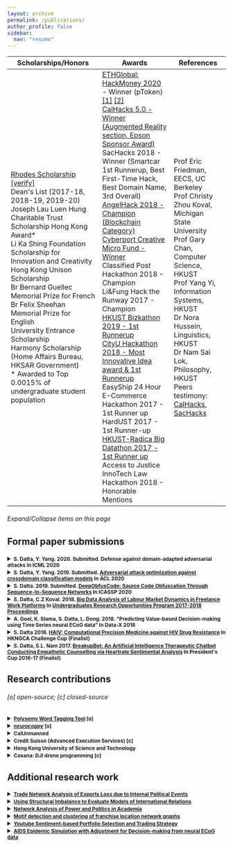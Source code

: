 ```yaml
---
layout: archive
permalink: /publications/
author_profile: false
sidebar:
  nav: "resume"
---
```


| Scholarships/Honors | Awards | References |
|-------|--------|---------|
| [Rhodes Scholarship](https://topick.hket.com/article/2533177/%E3%80%90%E7%89%9B%E6%B4%A5%E5%B0%96%E5%AD%90%E3%80%91%E7%A7%91%E5%A4%A7%E7%92%B0%E7%90%83%E5%95%86%E6%A5%AD%E7%95%A2%E6%A5%AD%E6%A3%84%E5%85%A5%E6%8A%95%E8%A1%8C%E3%80%80%E5%AD%9F%E5%8A%A0%E6%8B%89%E8%A3%94%E6%B8%AF%E7%94%9F%E8%B5%B4%E7%89%9B%E6%B4%A5%E8%AE%80%E5%8D%9A%E5%A3%AB%EF%BC%9A%E8%88%92%E9%81%A9%E7%94%9F%E6%B4%BB%E4%B8%8D%E6%98%AF%E7%9C%9F%E6%AD%A3%E6%88%90%E5%8A%9F?mtc=10012) [[verify]](https://www.rhodeshouse.ox.ac.uk/scholars/rhodes-scholars-class-of-2020/siddartha-datta/) <br> Dean's List (2017-18, 2018-19, 2019-20)<br> Joseph Lau Luen Hung Charitable Trust Scholarship Hong Kong Award*<br> Li Ka Shing Foundation Scholarship for Innovation and Creativity<br> Hong Kong Unison Scholarship<br> Br Bernard Guellec Memorial Prize for French<br> Br Felix Sheehan Memorial Prize for English<br> University Entrance Scholarship<br> Harmony Scholarship (Home Affairs Bureau, HKSAR Government)<br> * Awarded to Top 0.0015% of undergraduate student population | [ETHGlobal: HackMoney 2020](https://github.com/dattasiddhartha/adopt) - Winner (pToken) [[1]](https://twitter.com/ETHGlobal/status/1268278356019228672) [[2]](https://twitter.com/pTokens_io/status/1268058917562716160?s=20)<br> [CalHacks 5.0 - Winner (Augmented Reality section, Epson Sponsor Award)](https://github.com/dattasiddhartha/Calhacks-5.0)<br> SacHacks 2018 - Winner (Smartcar 1st Runnerup, Best First-Time Hack, Best Domain Name, 3rd Overall)<br> [AngelHack 2018 - Champion (Blockchain Category)](https://github.com/dattasiddhartha-4/AngelHack18-TeamBetz)<br> [Cyberport Creative Micro Fund - Winner](http://media.licdn.com/embeds/media.html?src=https%3A%2F%2Fwww.facebook.com%2Fcyberport.hk%2Fvideos%2F1893272297411941%2F&url=https%3A%2F%2Fwww.facebook.com%2Fcyberport.hk%2Fvideos%2F1893272297411941%2F&type=text%2Fhtml&schema=facebook)<br> Classified Post Hackathon 2018 - Champion<br> Li&Fung Hack the Runway 2017 - Champion<br> [HKUST Bizkathon 2019 - 1st Runnerup](https://github.com/dattasiddhartha/Encrypted-machine-learning-with-simple-homomorphic-encryption)<br> [CityU Hackathon 2018 - Most Innovative Idea award & 1st Runnerup](https://github.com/dattasiddhartha-4/CityHack2018)<br> EasyShip 24 Hour E-Commerce Hackathon 2017 - 1st Runner up<br> HardUST 2017 - 1st Runner-up<br> [HKUST-Radica Big Datathon 2017 - 1st Runner up](https://github.com/dattasiddhartha-4/HKUST-Radica-Datathon)<br> Access to Justice InnoTech Law Hackathon 2018 - Honorable Mentions | Prof Eric Friedman, EECS, UC Berkeley<br> Prof Christy Zhou Koval, Michigan State University<br> Prof Gary Chan, Computer Science, HKUST<br> Prof Yang Yi, Information Systems, HKUST<br> Dr Nora Hussein, Linguistics, HKUST<br> Dr Nam Sai Lok, Philosophy, HKUST<br> Peers testimony: [CalHacks](http://www.zacharychaoportfolio.com/blog/calhacks), [SacHacks](http://www.zacharychaoportfolio.com/blog/sacHacks) |

<!-- * Prof Thomas Bourveau, Accounting, Columbia University -->
<!-- * Prof Ikhlaq Sidhu, Industrial Engineering & Operations Research, UC Berkeley -->
<!-- * Prof Ted Clark, Information Systems, HKUST -->

###### _Expand/Collapse items on this page_

## Formal paper submissions

<details>
  <summary><b><small>S. Datta, Y. Yang. 2020. Submitted. Defense against domain-adapted adversarial attacks In ICML 2020</small></b></summary>

  <small>A novel defense algorithm to counter the attack we proposed in ACL2020; details to be released soon.</small>
  
</details>

<details>
  <summary><b><small>S. Datta, Y. Yang. 2019. Submitted. <a href="https://drive.google.com/open?id=1O5hYeC3roV7LVDLaCoXXFBqwLPmykK9oP0kNpe-LXGQ">Adversarial attack optimization against crossdomain classification models</a> In ACL 2020</small></b></summary>

  <small>Blackbox attack models used to put focus on querying labels of their victim’s model by passing in inputs, and training attack algorithms based on fooled labels. Our initial (and proven) hypothesis is that there is no real need for an attacker to be able to interact with the victim model and should be able to perform a successful “blind” blackbox attack model. Thus we varied different configurations of attack, including domain similarity, different attack algorithms, different model architectures, etc. What we found was that we can leverage domain adaptation to execute a successful blind blackbox attack on text classification models.</small>
  
</details>

<details>
  <summary><b><small>S. Datta. 2019. Submitted. <a href="https://arxiv.org/abs/1909.01837">DeepObfusCode: Source Code Obfuscation Through Sequence-to-Sequence Networks</a> In ICASSP 2020</small></b></summary>

  <small>The paper explores a novel methodology in source code obfuscation through the application of text-based recurrent neural network (RNN) encoder-decoder models in ciphertext generation and key generation. Sequence-to-sequence models are incorporated into the model architecture to generate obfuscated code, generate the deobfuscation key, and live execution. Quantitative benchmark comparison to existing obfuscation methods indicate significant improvement in stealth and execution cost for the proposed solution, and experiments regarding the model's properties yield positive results regarding its character variation, dissimilarity to the original codebase, and consistent length of obfuscated code.</small>
  
</details>

<details>
  <summary><b><small> S. Datta, C.Z Koval. 2018. <a href="https://drive.google.com/open?id=1nOAZuAtAsVhJHUXCp3Re_1LSnE9LOerZ">Big Data Analysis of Labour Market Dynamics in Freelance Work Platforms</a> In <a href="https://urop.ust.hk/files/UROP%20Proceedings%202017-18.pdf">Undergraduates Research Opportunities Program 2017-2018 Proceedings</a> </small></b></summary>

  <small>This research aims to explore the underlying relational dynamics between people on freelance work platforms, between employers and employees, and within employees themselves. Particular interest will be placed on gender correlations and the objective to locate the most important variables involved in reasonable pay, as the aim of the study is to identify biases on the platform. Data was scraped from the work platform for all the possible variables available, from tests taken, to work histories, to skills listed, to even general personal descriptions.</small>
  
</details>

<details>
  <summary><b><small> A. Goel, K. Slama, S. Datta, L. Dong. 2018. "Predicting Value-based Decision-making using Time Series neural ECoG data" In Data-X 2018 </small></b></summary>  <a href="https://github.com/dattasiddhartha/DataX-NeuralDecisionMaking">[code]</a>  <a href="https://data-x.blog/projects/predicting-gambling-decisions/">[poster]</a>  <a href="https://crcns.org/data-sets/ofc/ofc-3/about-ofc-2">[data]</a>  <a href="https://github.com/dattasiddhartha/neurocogpy">[library]</a>

<small>A project focused on predicting gambling decisions from brainwave electrocorticography (ECoG) data. The motivation behind this project was based on societal implications such as applications to law and regulation of the gambling industry, clinical practice in understanding how neurodegenerative disease or trauma affect decision making, and to some extent even our understanding of free will. The project utilized data recorded by the Knight Lab, a neuroscience lab at UC Berkeley. The ECoG data was collected from the orbitofrontal cortex (OFC) of epileptic patients, who volunteered to participate in research while undergoing intracranial monitoring for surgical planning purposes. Patients were given a task of playing a game in which they could choose either ‘Gamble’ or ‘Safebet’ for 200 trials. Over the course of the semester, we pre-processed, explored, and modeled the data, with the ultimate goal of predicting whether a patient would gamble or not given only the ECoG data, recorded before the patient indicated their decision by a button press. Much exploration was on feature engineering, as there are not many established feature engineering methods in the analysis of ECoG data: examples of features include using the 2.5 and 97.5 percentile values and number of peaks for electrode data in a patient’s trial. Modeling was done through logistic regression, random forest, adaboost, naive bayes, neural nets, and perceptron. Logistic regression fared the best, with one model giving a 10% boost over the baseline accuracy found with Naive Bayes. This result demonstrates that there is information in the OFC neural signal, which can be used to predict decisions before they are made overtly.</small>
  
</details>

<details>
  <summary><b><small> S. Datta 2018. <a href="https://drive.google.com/open?id=1UwI3d3BeTJiHmEiT8r4QizsMBvl6ONaI">HAIV: Computational Precision Medicine against HIV Drug Resistance</a> In HKNGCA Challenge Cup (Finalist) </small></b></summary>

  <small>This paper introduces a novel methodology to treat HIV through the combination of existing antiretroviral therapy with mutation prediction algorithm (“HAIV”). The algorithm developed predicts the next possible mutations that a given HIV strain may undergo, and implies doctors can apply the right medication at the right time, hence alleviating the need to apply more variations of medication
than needed, further suppressing the possibility for drug resistance. The work is deemed to be novel and without any prior work in the industry thus far, and the applications range from any task requiring the prediction of mutations, or any virus dealing with drug resistance.</small>
  
</details>

<details>
  <summary><b><small> S. Datta, S.L. Nam 2017. <a href="https://drive.google.com/open?id=142kTVrKNGH42splekvbfXGVtT9HhNQPq">BreakupBot: An Artificial Intelligence Therapeutic Chatbot Conducting Empathetic Counselling via Heartrate Sentimental Analysis</a> In President's Cup 2016-17 (Finalist) </small></b></summary>

  <small>BreakupBot is the title of a chatbot platform that aids people to recover from their romantic breakups. To cater to a heterogeneous audience, there will be several therapy mechanisms in place to ensure every type of lover will be catered to. Some users may wish to think deeply about relationships, while some may need to gain maturity about love in general; in either case, the AI behind the chatbot will personalize itself to the user, and adopt both psychological and philosophical counselling methodologies. Personalization ranges from understanding the user’s lover characteristics, analyzing the user’s stress levels via heartrate, and responding instantaneously to their every query and woe. The technology is adept and fitting for complementing the bot: other than the artificial intelligence system that collects information to share with the user and personalizes it to the user’s taste, the bot features accurate heartrate analysis available to most smartphones via camera-detection. Such a mechanism will aid the bot in empathizing with the user, contrary to other bots who attempt facial recognition or process speech patterns. Moreover, this project merely represents the beginning of further exploration into psychological therapeutic benefits via AI. Once the BreakupBot penetrates the market wide enough to allow entry to other similar products, other therapeutic bots and mechanisms can be designed to streamline human being’s complicated lives and emotions. This project is a goldmine, with respect to the fact that it creates its own category of products: it is not in the personal assistant AI category, but the currently underdeveloped therapy AI category, hence there is a lot of potential for research and profit. At the end of the day, the value of this project is not only its intrinsic research, or its mechanisms, or its cross-departmental field of study; its value comes from robots attempting to solve the problems of human beings at a psychological level.</small>
  
</details>


<!--##### S. Datta, Y. Yang. 2019. Submitted. ["Adversarial attack optimization against crossdomain classification models"](https://drive.google.com/open?id=1O5hYeC3roV7LVDLaCoXXFBqwLPmykK9oP0kNpe-LXGQ) In ACL 2020
Blackbox attack models used to put focus on querying labels of their victim’s model by passing in inputs, and training attack algorithms based on fooled labels. Our initial (and proven) hypothesis is that there is no real need for an attacker to be able to interact with the victim model and should be able to perform a successful “blind” blackbox attack model. Thus we varied different configurations of attack, including domain similarity, different attack algorithms, different model architectures, etc. What we found was that we can leverage domain adaptation to execute a successful blind blackbox attack on text classification models.-->


<!--##### S. Datta. 2019. Submitted. ["DeepObfusCode: Source Code Obfuscation Through Sequence-to-Sequence Networks"](https://arxiv.org/abs/1909.01837) In ICASSP 2020
The paper explores a novel methodology in source code obfuscation through the application of text-based recurrent neural network (RNN) encoder-decoder models in ciphertext generation and key generation. Sequence-to-sequence models are incorporated into the model architecture to generate obfuscated code, generate the deobfuscation key, and live execution. Quantitative benchmark comparison to existing obfuscation methods indicate significant improvement in stealth and execution cost for the proposed solution, and experiments regarding the model's properties yield positive results regarding its character variation, dissimilarity to the original codebase, and consistent length of obfuscated code.-->

<!--##### S. Datta, C.Z Koval. 2018. ["Big Data Analysis of Labour Market Dynamics in Freelance Work Platforms"](https://drive.google.com/open?id=1nOAZuAtAsVhJHUXCp3Re_1LSnE9LOerZ) In [Undergraduates Research Opportunities Program 2017-2018 Proceedings](https://urop.ust.hk/files/UROP%20Proceedings%202017-18.pdf)
This research aims to explore the underlying relational dynamics between people on freelance work platforms, between employers and employees, and within employees themselves. Particular interest will be placed on gender correlations and the objective to locate the most important variables involved in reasonable pay, as the aim of the study is to identify biases on the platform. Data was scraped from the work platform for all the possible variables available, from tests taken, to work histories, to skills listed, to even general personal descriptions.-->

<!--##### S. Datta 2018. ["HAIV: Computational Precision Medicine against HIV Drug Resistance"](https://drive.google.com/open?id=1UwI3d3BeTJiHmEiT8r4QizsMBvl6ONaI) In HKNGCA Challenge Cup (Finalist)
This paper introduces a novel methodology to treat HIV through the combination of existing antiretroviral therapy with mutation prediction algorithm (“HAIV”). The algorithm developed predicts the next possible mutations that a given HIV strain may undergo, and implies doctors can apply the right medication at the right time, hence alleviating the need to apply more variations of medication
than needed, further suppressing the possibility for drug resistance. The work is deemed to be novel and without any prior work in the industry thus far, and the applications range from any task requiring the prediction of mutations, or any virus dealing with drug resistance.-->

<!--##### S. Datta, S.L. Nam 2017. ["BreakupBot: An Artificial Intelligence Therapeutic Chatbot Conducting Empathetic Counselling via Heartrate Sentimental Analysis"](https://drive.google.com/open?id=142kTVrKNGH42splekvbfXGVtT9HhNQPq) In President's Cup 2016-17 (Finalist)
BreakupBot is the title of a chatbot platform that aids people to recover from their romantic breakups. To cater to a heterogeneous audience, there will be several therapy mechanisms in place to ensure every type of lover will be catered to. Some users may wish to think deeply about relationships, while some may need to gain maturity about love in general; in either case, the AI behind the chatbot will personalize itself to the user, and adopt both psychological and philosophical counselling methodologies. Personalization ranges from understanding the user’s lover characteristics, analyzing the user’s stress levels via heartrate, and responding instantaneously to their every query and woe. The technology is adept and fitting for complementing the bot: other than the artificial intelligence system that collects information to share with the user and personalizes it to the user’s taste, the bot features accurate heartrate analysis
available to most smartphones via camera-detection. Such a mechanism will aid the bot in empathizing with the user, contrary to other bots who attempt facial recognition or process speech patterns. Moreover, this project merely represents the beginning of further exploration into psychological therapeutic benefits via AI. Once the BreakupBot penetrates the market wide enough to allow entry to other similar products, other therapeutic bots and mechanisms can be designed to streamline human being’s complicated lives and emotions. This project is a goldmine, with respect to the fact that it creates its own category of products: it is not in the personal assistant AI category, but the currently underdeveloped therapy AI category, hence there is a lot of potential for research and profit. At the end of the day, the value of this project is not only its intrinsic research, or its mechanisms, or its cross-departmental field of study; its value comes from robots attempting to solve the problems of human beings at a psychological level.-->

<!--##### A. Goel, K. Slama, S. Datta, L. Dong. 2018. "Predicting Value-based Decision-making using Time Series neural ECoG data" In Data-X 2018 
[[code]](https://github.com/dattasiddhartha/DataX-NeuralDecisionMaking) [poster](https://data-x.blog/projects/predicting-gambling-decisions/) [[data]](https://crcns.org/data-sets/ofc/ofc-3/about-ofc-2) [[library]](https://github.com/dattasiddhartha/neurocogpy)
A project focused on predicting gambling decisions from brainwave electrocorticography (ECoG) data. The motivation behind this project was based on societal implications such as applications to law and regulation of the gambling industry, clinical practice in understanding how neurodegenerative disease or trauma affect decision making, and to some extent even our understanding of free will. The project utilized data recorded by the Knight Lab, a neuroscience lab at UC Berkeley. The ECoG data was collected from the orbitofrontal cortex (OFC) of epileptic patients, who volunteered to participate in research while undergoing intracranial monitoring for surgical planning purposes. Patients were given a task of playing a game in which they could choose either ‘Gamble’ or ‘Safebet’ for 200 trials. Over the course of the semester, we pre-processed, explored, and modeled the data, with the ultimate goal of predicting whether a patient would gamble or not given only the ECoG data, recorded before the patient indicated their decision by a button press. Much exploration was on feature engineering, as there are not many established feature engineering methods in the analysis of ECoG data: examples of features include using the 2.5 and 97.5 percentile values and number of peaks for electrode data in a patient’s trial. Modeling was done through logistic regression, random forest, adaboost, naive bayes, neural nets, and perceptron. Logistic regression fared the best, with one model giving a 10% boost over the baseline accuracy found with Naive Bayes. This result demonstrates that there is information in the OFC neural signal, which can be used to predict decisions before they are made overtly.-->

## Research contributions 

###### _[o] open-source; [c] closed-source_

<details>
  <summary><b><small> <a href="https://github.com/dattasiddhartha/polysemous-word-tagging-tool">Polysemy Word Tagging Tool</a> [o] </small></b></summary>
  
  <ul>
  <li>Worked under supervision of <b>Prof. Mahesh Srinivasan</b> of <b>Language & Children Development Lab (UC Berkeley)</b></li>
  <li>Built polysemy word tagging tool for the LCD lab to help in tagging words for multiple meanings and facilitate pattern detection</li>
</ul>
  
</details>

<!--##### [Polysemy Word Tagging Tool](https://github.com/dattasiddhartha/polysemous-word-tagging-tool) [o]
* Worked under supervision of **Prof. Mahesh Srinivasan** of **Language & Children Development Lab (UC Berkeley)**
* Built polysemy word tagging tool for the LCD lab to help in tagging words for multiple meanings and facilitate pattern detection-->

<details>
  <summary><b><small> <i><a href="https://github.com/dattasiddhartha/neurocogpy">neurocogpy</a></i> [o] </small></b></summary>
  
  <ul>
  <li>Built an open-source electrophysiological signal visualization library in affiliation with <b>Data-X</b> and <b>Knight Lab (UC Berkeley)</b>.</li>
  <li>Defined modules/functions for general-purpose data processing, analysis and modeling of ECoG signal data, including parsing of MATLAB files into Python, different feature engineering techniques for multi-electrode time series data, different visualization techniques, and pre-built class-based decision-making classification models</li>
</ul>
  
</details>

<!--##### [_neurocogpy_](https://github.com/dattasiddhartha/neurocogpy) [o]
* Built an open-source electrophysiological signal visualization library in affiliation with **Data-X** and **Knight Lab (UC Berkeley)**.
* Defined modules/functions for general-purpose data processing, analysis and modeling of ECoG signal data, including parsing of MATLAB files into Python, different feature engineering techniques for multi-electrode time series data, different visualization techniques, and pre-built class-based decision-making classification models-->

<details>
  <summary><b><small>  CalUnmanned </small></b></summary>
  
  <ul>
  <li>Worked with team of engineers under supervision of <b>Prof. Raja Sengupta</b> to develop autonomous drone system for crack detection</li>
  <li>Developed Unity-based system for training drone flight through reinforcement learning</li>
  <li>References: <a href="https://github.com/microsoft/airsim">[AirSim]</a> <a href="https://github.com/UAVs-at-Berkeley/UnityDroneSim">[Unity]</a></li>
</ul>
  
</details>

<!--##### CalUnmanned
* Worked with team of engineers under supervision of **Prof. Raja Sengupta** to develop autonomous drone system for crack detection
* Developed Unity-based system for training drone flight through reinforcement learning
* references: [[AirSim]](https://github.com/microsoft/airsim) [[Unity]](https://github.com/UAVs-at-Berkeley/UnityDroneSim)-->

<details>
  <summary><b><small> Credit Suisse (Advanced Execution Services) [c] </small></b></summary>
  
  <ul>
  <li>Developed new market impact models based on foundations of the Algrem-Chriss model, including limit order book based price prediction models, ensembling models based on TCA data</li>
  <li>Constructed hidden cross-trade opportunity detection system. Problem: Salestrader need to identify potential cross-trade opportunities between clients. Solution: my model took client’s historical flows, trade execution patterns, holdings, and patterns of similarity between clients and stocks, and generated a daily list of clients who would likely be trading a certain stock. Built trade flow prediction model, predicting client flow at hourly intervals in specific stocks; built network model between clients and stocks that used reinforcement learning to calculate weights on the different variables that create affinity of clients to certain stocks; Cleaned and integrated resources from all over the bank, ranging from equity research’s readership data, to securities lending’s locates data, to trade execution data from high and low touch, to even indication of interest (IOI) data. Backtested to work >60% prediction accuracy in overlap between clients predicted to trade on a certain day on specific stock.</li>
</ul>
  
</details>

<!--##### Credit Suisse (Advanced Execution Services) [c]
* Developed new market impact models based on foundations of the Algrem-Chriss model, including limit order book based price prediction models, ensembling models based on TCA data
* Constructed hidden cross-trade opportunity detection system. Problem: Salestrader need to identify potential cross-trade opportunities between clients. Solution: my model took client’s historical flows, trade execution patterns, holdings, and patterns of similarity between clients and stocks, and generated a daily list of clients who would likely be trading a certain stock. Built trade flow prediction model, predicting client flow at hourly intervals in specific stocks; built network model between clients and stocks that used reinforcement learning to calculate weights on the different variables that create affinity of clients to certain stocks; Cleaned and integrated resources from all over the bank, ranging from equity research’s readership data, to securities lending’s locates data, to trade execution data from high and low touch, to even indication of interest (IOI) data. Backtested to work >60% prediction accuracy in overlap between clients predicted to trade on a certain day on specific stock.-->

<details>
  <summary><b><small> Hong Kong University of Science and Technology </small></b></summary>
  
  <ul>
  <li>Worked with <b>Prof Yang Yi</b> on: (i) adversarial attacks on sentiment classification models; (ii) grammar error correction models focused on cross-language errors; working on 3rd paper</li>
  <li>Worked with <b>Dr Nora Hussin</b> and <b>Centre for Language Education</b> to on automated GEC system that grades student essays for instructors and points out errors to students during assignment work; GEC focused on interlanguage errors of non-native English users</li>
  <li>Worked under <b>Prof Christy Zhou Koval</b> on analysis of gender and race bias on online work platforms: Built a web-scraper, and built an workaround to bypass CAPTCHA security mechanisms; managed room of 11 computing resources simutaneously; Analyzed data, plotted and studied social network interaction charts and relations within employees and employers</li>
</ul>
  
</details>

<details>
  <summary><b><small> Coxana: DJI drone programming [c] </small></b></summary>
  
  <ul>
  <li>Adapted vision algorithms to be executed by DJI Tello EDU onboard CPU, including pose detection, dark setting image enhancement (AI in the Dark), real-time censoring, crowd counting, etc</li>
  <li>No existing video decoding library provided by DJI; developed a decoding library for DJI-Tello-compatible camera</li>
  <li>Code repository currently still proprietary to Coxana, but details on algorithms developed: <a href="https://drive.google.com/open?id=1gxhnWfXrGpbQwGKHE8Q0-dLZFgxgmO7Xv4vslESkBI8">[curriculum]</a> </li>
  <li>Details on installation / drone setup: <a href="https://drive.google.com/open?id=1MXjlBPcNou_HSfTgb0zL-65awqKBfEjA">[installation]</a> </li>
</ul>
  
</details>


<!--##### Hong Kong University of Science and Technology
* Worked under **Prof Yang Yi** on: (i) adversarial attacks on sentiment classification models; (ii) grammar error correction models focused on cross-language errors; working on 3rd paper
* Worked under **Dr Nora Hussin** and **Centre for Language Education** to on automated GEC system that grades student essays for instructors and points out errors to students during assignment work; GEC focused on interlanguage errors of non-native English users
* Worked under **Prof Christy Zhou Koval** on analysis of gender and race bias on online work platforms: Built a web-scraper, and built an workaround to bypass CAPTCHA security mechanisms; managed room of 11 computing resources simutaneously; Analyzed data, plotted and studied social network interaction charts and relations within employees and employers-->


## Additional research work

<details>
  <summary><b><small> <a href="https://drive.google.com/open?id=1aO8_OP38dIkf1GFMKMQfabVm2Y31pLnA">Trade Network Analysis of Exports Loss due to Internal Political Events</a> </small></b></summary>
  <small>Tested the causal impact of 2019 protests on Hong Kong's export of financial services to partner nations compared to Singapore (the change in flow to multilateral ties relative between the two cities, as a proxy for change in flow between common relationships). Relevant slides: [8-11, 39-40, 42-43] </small>
</details>

<details>
  <summary><b><small> <a href="https://drive.google.com/open?id=1lUfM2D4XycYqbIgJThU1Xjk0sdku4z3n">Using Structural Imbalance to Evaluate Models of International Relations</a> </small></b></summary>
  <small>Studied whether international conflicts could be predicted or captured in network imbalances between nodes; we used discrete sign methods to measure structural imbalances for each feature, and also used a continuous reinforcement learning method to calculate weights for each feature in each edge to measure structural imbalance in one graph</small>
</details>

<!--##### ["Using Structural Imbalance to Evaluate Models of International Relations"](https://drive.google.com/open?id=1lUfM2D4XycYqbIgJThU1Xjk0sdku4z3n)
* Studied whether international conflicts could be predicted or captured in network imbalances between nodes; we used discrete sign methods to measure structural imbalances for each feature, and also used a continuous reinforcement learning method to calculate weights for each feature in each edge to measure structural imbalance in one graph-->

<details>
  <summary><b><small> <a href="https://drive.google.com/open?id=1QeZQ_kntH01j5cPpZE9vsg7nKkvfWzk5">Network Analysis of Power and Politics in Academia</a> </small></b></summary>
  <small>Iterated through academic network graphs to calculate relative power differences between grad students and their PIs; obtained weights of each power feature in weighted-function of edge weight through gradient descent</small>
</details>

<!--##### ["Network Analysis of Power and Politics in Academia"](https://drive.google.com/open?id=1QeZQ_kntH01j5cPpZE9vsg7nKkvfWzk5)
* Iterated through academic network graphs to calculate relative power differences between grad students and their PIs; obtained weights of each power feature in weighted-function of edge weight through gradient descent-->

<details>
  <summary><b><small> <a href="https://drive.google.com/open?id=1aOQiZsVpe2V5yjKr-_aAqeqCny1E2izo">Motif detection and clustering of franchise location network graphs</a> </small></b></summary>
  <small>Hybrid implementation of motif-detection, bridge-detection, and clustering algorithms to yield sequential coordinates of geographical locations depending on category of product/business, based on network de-anonymization framework</small>
</details>

<!--##### ["Motif detection and clustering of franchise location network graphs"](https://drive.google.com/open?id=1aOQiZsVpe2V5yjKr-_aAqeqCny1E2izo)
* Hybrid implementation of motif-detection, bridge-detection, and clustering algorithms to yield sequential coordinates of geographical locations depending on category of product/business, based on network de-anonymization framework-->

<details>
  <summary><b><small> <a href="https://github.com/dattasiddhartha/QuantTrading_Decal">Youtube Sentiment-based Portfolio Selection and Trading Strategy</a> </small></b></summary>
  <!--<small></small>-->
</details>

<!--##### ["Youtube Sentiment-based Portfolio Selection and Trading Strategy"](https://github.com/dattasiddhartha/QuantTrading_Decal)-->

<details>
  <summary><b><small> <a href="https://drive.google.com/open?id=17WZ1hRXWdA-ppuXmkyBdVcu26os3wALx">AIDS Epidemic Simulation with Adjustment for Decision-making from neural ECoG data</a> </small></b></summary>
  <!--<small></small>-->
</details>

<!--##### ["AIDS Epidemic Simulation with Adjustment for Decision-making from neural ECoG data"](https://drive.google.com/open?id=17WZ1hRXWdA-ppuXmkyBdVcu26os3wALx)-->



<!--*Github profiles*: [[dattasiddhartha]](https://github.com/dattasiddhartha)     [[dattasiddhartha-1]](https://github.com/dattasiddhartha-1)     [[dattasiddhartha-3]](https://github.com/dattasiddhartha-3)     [[dattasiddhartha-4]](https://github.com/dattasiddhartha-4)-->


<!--### Resume-->

<!--<iframe src="https://drive.google.com/file/d/1NawdTdlx9Fy5w-DkxcUFrj2Lkew73eTu/preview" width="640" height="480"></iframe>-->


<!--[[Intended career/research plan]](https://docs.google.com/document/d/1cjWkkmqrHVGN0bhLHhfNIrqMFBYR_nDreEunCm22sn4/edit?usp=sharing)     [[How did I learn CS over time without doing a CS degree?]](https://docs.google.com/document/d/1p_LWdT8NwVTHOpAO-HkuWCc4KHelisOV385kGmonwP4/edit?usp=sharing)-->

<!-- <iframe align="left" src="https://drive.google.com/file/d/1ft6yD26gz87DvQJsdwMPuRzV4gIIFclB/preview" width="640" height="480"></iframe> -->


<!-- ### Scholarships/Honors:
<!-- + Dean's List (2017-18, 2018-19)
<!-- + Joseph Lau Luen Hung Charitable Trust Scholarship Hong Kong Award (HK$ 80,000 p.a.)**
<!-- + Li Ka Shing Foundation Scholarship for Innovation and Creativity (HK$ 50,000)
<!-- + Hong Kong Unison Scholarship (HK$ 15,000 p.a.)
<!-- + Br Bernard Guellec Memorial Prize for French
<!-- + Br Felix Sheehan Memorial Prize for English
<!-- + University Entrance Scholarship
<!-- + Harmony Scholarship (Home Affairs Bureau, HKSAR Government)

<!-- _* Total scholarship HK$ 110,000 per year; 2.5x annual tuition_

<!-- _** Awarded to Top 0.0015% of undergraduate student population_


<!-- ### Awards:

<!-- + CalHacks 5.0 - Winner (Augmented Reality section, Epson Sponsor Award)
<!-- + SacHacks 2018 - Winner (Smartcar 1st Runnerup, Best First-Time Hack, Best Domain Name, 3rd Overall)
<!-- + AngelHack 2018 - Champion (Blockchain Category)
<!-- + Cyberport Creative Micro Fund - Winner
<!-- + Classified Post Hackathon 2018 - Champion
<!-- + Li&Fung Hack the Runway 2017 - Champion
<!-- + HKUST Bizkathon 2019 - 1st Runnerup
<!-- + CityU Hackathon 2018 - Most Innovative Idea award & 1st Runnerup
<!-- + EasyShip 24 Hour E-Commerce Hackathon 2017 - 1st Runner up
<!-- + HardUST 2017 - 1st Runner-up
<!-- + HKUST-Radica Big Datathon 2017 - 1st Runner up
<!-- + Access to Justice InnoTech Law Hackathon 2018 - Honorable Mentions

<!-- ### References:
<!-- * Prof Eric Friedman, EECS, UC Berkeley
<!-- * Prof Christy Zhou Koval, Michigan State University
<!-- * Prof Gary Chan, Computer Science, HKUST
<!-- * Prof Yang Yi, Information Systems, HKUST
<!-- * Dr Nora Hussein, Linguistics, HKUST
<!-- * Dr Nam Sai Lok, Philosophy, HKUST
<!-- * Peers testimony: [CalHacks](http://www.zacharychaoportfolio.com/blog/calhacks), [SacHacks](http://www.zacharychaoportfolio.com/blog/sacHacks)
<!-- * Prof Thomas Bourveau, Accounting, Columbia University -->
<!-- * Prof Ikhlaq Sidhu, Industrial Engineering & Operations Research, UC Berkeley -->
<!-- * Prof Ted Clark, Information Systems, HKUST -->
